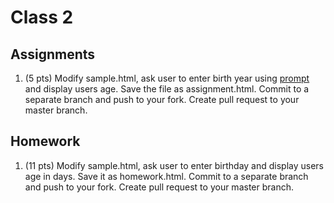 # Class 2

## Assignments

1. (5 pts) Modify sample.html, ask user to enter birth year using [prompt](https://developer.mozilla.org/en-US/docs/Web/API/Window/prompt) and display users age. Save the file as assignment.html. Commit to a separate branch and push to your fork. Create pull request to your master branch.

## Homework

1. (11 pts) Modify sample.html, ask user to enter birthday and display users age in days. Save it as homework.html. Commit to a separate branch and push to your fork. Create pull request to your master branch.

